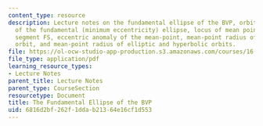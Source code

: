 ```yaml
---
content_type: resource
description: Lecture notes on the fundamental ellipse of the BVP, orbital elements
  of the fundamental (minimum eccentricity) ellipse, locus of mean points, the line
  segment FS, eccentric anomaly of the mean-point, mean-point radius of the parabolic
  orbit, and mean-point radius of elliptic and hyperbolic orbits.
file: https://ol-ocw-studio-app-production.s3.amazonaws.com/courses/16-346-astrodynamics-fall-2008/6816d2bf262f1ddab21364e16cf1d553_lec_15.pdf
file_type: application/pdf
learning_resource_types:
- Lecture Notes
parent_title: Lecture Notes
parent_type: CourseSection
resourcetype: Document
title: The Fundamental Ellipse of the BVP
uid: 6816d2bf-262f-1dda-b213-64e16cf1d553
---
```

